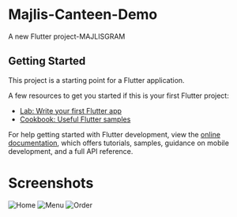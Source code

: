  
# Majlis-Canteen-Demo


A new Flutter project-MAJLISGRAM


## Getting Started

This project is a starting point for a Flutter application.


A few resources to get you started if this is your first Flutter project:

- [Lab: Write your first Flutter app](https://docs.flutter.dev/get-started/codelab)
- [Cookbook: Useful Flutter samples](https://docs.flutter.dev/cookbook)

For help getting started with Flutter development, view the
[online documentation](https://docs.flutter.dev/), which offers tutorials,
samples, guidance on mobile development, and a full API reference.


# Screenshots


![Home](https://github.com/jezzyll/Canteen-Demo/assets/119606762/febf4bba-6e08-4acc-8d1b-1494a4d52371)
![Menu](https://github.com/jezzyll/Canteen-Demo/assets/119606762/2ca0aa6d-6739-41cc-9895-bfe6258a6900)
![Order](https://github.com/jezzyll/Canteen-Demo/assets/119606762/f05cf08a-9ffc-4b72-96d5-89d76e4cb123)
